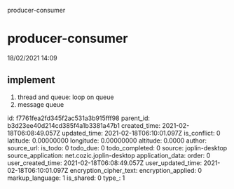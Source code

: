 producer-consumer

# producer-consumer
18/02/2021 14:09
## implement
1. thread and queue: loop on queue
2. message queue

id: f7761fea2fd345f2ac531a3b915fff98
parent_id: b3d23ee40d214cd385f4a1b3381a47b1
created_time: 2021-02-18T06:08:49.057Z
updated_time: 2021-02-18T06:10:01.097Z
is_conflict: 0
latitude: 0.00000000
longitude: 0.00000000
altitude: 0.0000
author: 
source_url: 
is_todo: 0
todo_due: 0
todo_completed: 0
source: joplin-desktop
source_application: net.cozic.joplin-desktop
application_data: 
order: 0
user_created_time: 2021-02-18T06:08:49.057Z
user_updated_time: 2021-02-18T06:10:01.097Z
encryption_cipher_text: 
encryption_applied: 0
markup_language: 1
is_shared: 0
type_: 1